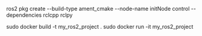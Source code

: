 ros2 pkg create --build-type ament_cmake --node-name initNode control --dependencies rclcpp rclpy

sudo docker build -t my_ros2_project .
sudo docker run -it my_ros2_project
